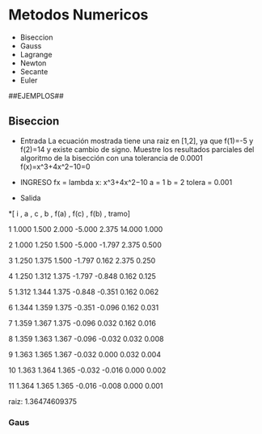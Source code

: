 # Metodos Numericos

  + Biseccion
  + Gauss
  + Lagrange
  + Newton
  + Secante
  + Euler

##EJEMPLOS##

## Biseccion
  + Entrada
La ecuación mostrada tiene una raiz en [1,2], ya que f(1)=-5 y f(2)=14 y existe cambio de signo. Muestre los resultados parciales del algoritmo de la bisección con una tolerancia de 0.0001
f(x)=x^3+4x^2−10=0
+ INGRESO
fx = lambda x: x^3+4x^2−10 
a = 1
b = 2
tolera = 0.001

+ Salida
  
*[   i   , a    , c    , b   , f(a)   , f(c)   , f(b)   ,  tramo]
<p>1     1.000 1.500 2.000 -5.000 2.375 14.000 1.000</p>
<p>2     1.000 1.250 1.500 -5.000 -1.797 2.375 0.500 </p>
<p>3     1.250 1.375 1.500 -1.797 0.162 2.375 0.250 </p>
<p>4     1.250 1.312 1.375 -1.797 -0.848 0.162 0.125 </p>
<p>5     1.312 1.344 1.375 -0.848 -0.351 0.162 0.062 </p>
<p>6     1.344 1.359 1.375 -0.351 -0.096 0.162 0.031 </p>
<p>7     1.359 1.367 1.375 -0.096 0.032 0.162 0.016 </p>
<p>8     1.359 1.363 1.367 -0.096 -0.032 0.032 0.008 </p>
<p>9     1.363 1.365 1.367 -0.032 0.000 0.032 0.004 </p>
<p>10    1.363 1.364 1.365 -0.032 -0.016 0.000 0.002 </p>
<p>11    1.364 1.365 1.365 -0.016 -0.008 0.000 0.001 </p>
raiz:    1.36474609375

### Gaus
